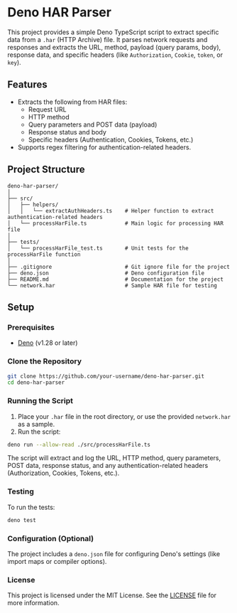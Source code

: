 
# Deno HAR Parser

This project provides a simple Deno TypeScript script to extract specific data from a `.har` (HTTP Archive) file. It parses network requests and responses and extracts the URL, method, payload (query params, body), response data, and specific headers (like `Authorization`, `Cookie`, `token`, or `key`).

## Features

- Extracts the following from HAR files:
  - Request URL
  - HTTP method
  - Query parameters and POST data (payload)
  - Response status and body
  - Specific headers (Authentication, Cookies, Tokens, etc.)
- Supports regex filtering for authentication-related headers.

## Project Structure

```
deno-har-parser/
│
├── src/
│   ├── helpers/
│   │   └── extractAuthHeaders.ts    # Helper function to extract authentication-related headers
│   └── processHarFile.ts            # Main logic for processing HAR file
│
├── tests/
│   └── processHarFile_test.ts       # Unit tests for the processHarFile function
│
├── .gitignore                       # Git ignore file for the project
├── deno.json                        # Deno configuration file
├── README.md                        # Documentation for the project
└── network.har                      # Sample HAR file for testing
```

## Setup

### Prerequisites

- [Deno](https://deno.land/) (v1.28 or later)

### Clone the Repository

```bash
git clone https://github.com/your-username/deno-har-parser.git
cd deno-har-parser
```

### Running the Script

1. Place your `.har` file in the root directory, or use the provided `network.har` as a sample.
2. Run the script:

```bash
deno run --allow-read ./src/processHarFile.ts
```

The script will extract and log the URL, HTTP method, query parameters, POST data, response status, and any authentication-related headers (Authorization, Cookies, Tokens, etc.).

### Testing

To run the tests:

```bash
deno test
```

### Configuration (Optional)

The project includes a `deno.json` file for configuring Deno's settings (like import maps or compiler options).

### License

This project is licensed under the MIT License. See the [LICENSE](LICENSE) file for more information.
